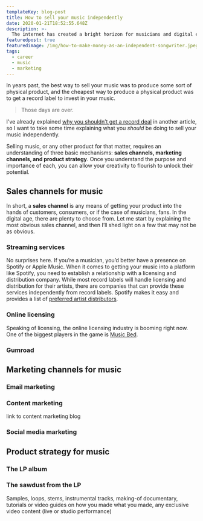 ```yaml
---
templateKey: blog-post
title: How to sell your music independently
date: 2020-01-21T18:52:55.648Z
description: >-
  The internet has created a bright horizon for musicians and digital entrepreneurs. There are plenty of new sales channels for musicians to step into that can unlock a lot of earning potential. Here are some great ways musicians can sell their music independently.
featuredpost: true
featuredimage: /img/how-to-make-money-as-an-independent-songwriter.jpeg
tags:
  - career
  - music
  - marketing
---
```


In years past, the best way to sell your music was to produce some sort of physical product, and the cheapest way to produce a physical product was to get a record label to invest in your music.

> Those days are over.

I've already explained [why you shouldn’t get a record deal](/blog/how-to-get-a-record-deal-and-why-you-shouldnt) in another article, so I want to take some time explaining what you _should_ be doing to sell your music independently.

Selling music, or any other product for that matter, requires an understanding of three basic mechanisms: **sales channels, marketing channels, and product strategy**. Once you understand the purpose and importance of each, you can allow your creativity to flourish to unlock their potential.

## Sales channels for music

In short, a **sales channel** is any means of getting your product into the hands of customers, consumers, or if the case of musicians, fans. In the digital age, there are plenty to choose from. Let me start by explaining the most obvious sales channel, and then I’ll shed light on a few that may not be as obvious.

### Streaming services

No surprises here. If you’re a musician, you’d better have a presence on Spotify or Apple Music. When it comes to getting your music into a platform like Spotify, you need to establish a relationship with a licensing and distribution company. While most record labels will handle licensing and distribution for their artists, there are companies that can provide these services independently from record labels. Spotify makes it easy and provides a list of <a href="https://artists.spotify.com/directory/distribution" target="_blank" rel="noopener noreferrer">preferred artist distributors</a>.

### Online licensing

Speaking of licensing, the online licensing industry is booming right now. One of the biggest players in the game is <a href="https://www.musicbed.com/" target="_blank" rel="noopener noreferrer">Music Bed</a>.

### Gumroad

## Marketing channels for music

### Email marketing

### Content marketing

link to content marketing blog

### Social media marketing

## Product strategy for music

### The LP album

### The sawdust from the LP

Samples, loops, stems, instrumental tracks, making-of documentary, tutorials or video guides on how you made what you made, any exclusive video content (live or studio performance)
